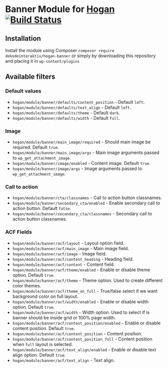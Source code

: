 # Banner Module for [Hogan](https://github.com/dekodeinteraktiv/hogan-banner) [![Build Status](https://travis-ci.org/DekodeInteraktiv/hogan-banner.svg?branch=master)](https://travis-ci.org/DekodeInteraktiv/hogan-banner)

## Installation
Install the module using Composer `composer require dekodeinteraktiv/hogan-banner` or simply by downloading this repository and placing it in `wp-content/plugins`

## Available filters
### Default values
- `hogan/module/banner/defaults/content_position` - Default `left`.
- `hogan/module/banner/defaults/text_align` - Default `left`.
- `hogan/module/banner/defaults/theme` - Default `dark`.
- `hogan/module/banner/defaults/width` - Default `full`.

### Image
- `hogan/module/banner/main_image/required` - Should main image be required. Default `true`.
- `hogan/module/banner/main_image/args` - Main image arguments passed to `wp_get_attachment_image`.
- `hogan/module/banner/image/enabled` - Content image. Default `true`.
- `hogan/module/banner/image/args` - Image arguments passed to `wp_get_attachment_image`.

### Call to action
- `hogan/module/banner/cta/classnames` - Call to action button classnames.
- `hogan/module/banner/secondary_cta/enabled` - Enable secondary call to action button. Default `false`.
- `hogan/module/banner/secondary_cta/classnames` - Secondary call to action button classnames.

### ACF Fields
- `hogan/module/banner/acf/layout` - Layout option field.
- `hogan/module/banner/acf/main_image` - Main image field.
- `hogan/module/banner/acf/image` - Image field.
- `hogan/module/banner/acf/content_heading` - Heading field.
- `hogan/module/banner/acf/content` - Content field.
- `hogan/module/banner/acf/theme/enabled` - Enable or disable theme option. Default `true`.
- `hogan/module/banner/acf/theme` - Theme option. Used to create different color themes.
- `hogan/module/banner/acf/theme_on_full` - True/false select if we want background color on full layout.
- `hogan/module/banner/acf/width/enabled` - Enable or disable width option. Default `true`.
- `hogan/module/banner/acf/width` - Width option. Used to select if is banner should be inside grid or 100% page width.
- `hogan/module/banner/acf/content_position/enabled` - Enable or disable content position. Default `true`.
- `hogan/module/banner/acf/content_position` - Content position.
- `hogan/module/banner/acf/content_position_full` - Content position when `full` layout is selected.
- `hogan/module/banner/acf/text_align/enabled` - Enable or disable text align option. Default `true`.
- `hogan/module/banner/acf/text_align` - Text align.

